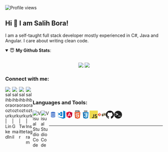 ![Profile views](https://gpvc.arturio.dev/salihboraozturk) 
## Hi 👋 I am Salih Bora!
I am a self-taught full stack developer mostly experienced in C#, Java and Angular. I care about writing clean code.
<details open>
 <summary> 😇 <b>My Github Stats</b>: </summary>
<br>
<p align = "center">
  <img src = "https://github-readme-stats.vercel.app/api?username=salihboraozturk&show_icons=true&theme=yeblu&line_height=50">
  <img src = "https://github-readme-stats.vercel.app/api/top-langs/?username=salihboraozturk&hide=css,java,html&theme=yeblu">
</p>

</details>

### Connect with me:
[<img align="left" alt="salihboraozturk | LinkedIn" width="22px" src="https://cdn.jsdelivr.net/npm/simple-icons@v3/icons/linkedin.svg" />][linkedin]
[<img align="left" alt="salihboraozturk | Gmail" width="22px" src="https://cdn.jsdelivr.net/npm/simple-icons@v3/icons/gmail.svg" />][gmail]
[<img align="left" alt="salihboraozturk | Twitter" width="22px" src="https://cdn.jsdelivr.net/npm/simple-icons@v3/icons/twitter.svg" />][twitter]
[<img align="left" alt="salihboraozturk | Instagram" width="22px" src="https://cdn.jsdelivr.net/npm/simple-icons@v3/icons/instagram.svg" />][instagram]

<br />
  
### Languages and Tools:
<img align="left" alt="Visual Studio Code" width="26px" src="https://raw.githubusercontent.com/jmnote/z-icons/master/svg/csharp.svg" />
<img align="left" alt="Visual Studio Code" width="26px" src="https://raw.githubusercontent.com/jmnote/z-icons/master/svg/java.svg" />
<img align="left" alt="SQL" width="26px" src="https://raw.githubusercontent.com/github/explore/80688e429a7d4ef2fca1e82350fe8e3517d3494d/topics/sql/sql.png" />

<img align="left" alt="Visual Studio Code" width="26px" src="https://raw.githubusercontent.com/github/explore/80688e429a7d4ef2fca1e82350fe8e3517d3494d/topics/visual-studio-code/visual-studio-code.png"/>
<img align="left" alt="angularJS" width="26px" src="https://raw.githubusercontent.com/github/explore/80688e429a7d4ef2fca1e82350fe8e3517d3494d/topics/angular/angular.png" />
<img align="left" alt="HTML5" width="26px" src="https://raw.githubusercontent.com/github/explore/80688e429a7d4ef2fca1e82350fe8e3517d3494d/topics/html/html.png" />
<img align="left" alt="CSS3" width="26px" src="https://raw.githubusercontent.com/github/explore/80688e429a7d4ef2fca1e82350fe8e3517d3494d/topics/css/css.png" />
<img align="left" alt="JavaScript" width="26px" src="https://raw.githubusercontent.com/github/explore/80688e429a7d4ef2fca1e82350fe8e3517d3494d/topics/javascript/javascript.png" />
<img align="left" alt="Git" width="26px" src="https://raw.githubusercontent.com/github/explore/80688e429a7d4ef2fca1e82350fe8e3517d3494d/topics/git/git.png" />
<img align="left" alt="GitHub" width="26px" src="https://raw.githubusercontent.com/github/explore/78df643247d429f6cc873026c0622819ad797942/topics/github/github.png" />
<img align="left" alt="Terminal" width="26px" src="https://raw.githubusercontent.com/github/explore/80688e429a7d4ef2fca1e82350fe8e3517d3494d/topics/terminal/terminal.png" />
<br />
<br />

---
[twitter]: https://twitter.com/sboraozturk
[instagram]: https://www.instagram.com/salihboraozturk
[linkedin]: https://www.linkedin.com/in/salih-bora-%C3%B6zt%C3%BCrk-8b839720a/
[gmail]:mailto:osalihbora@gmail.com


